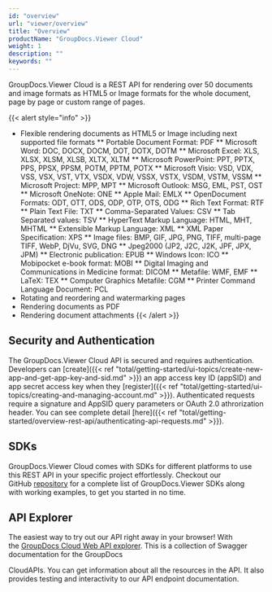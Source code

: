 ```yaml
---
id: "overview"
url: "viewer/overview"
title: "Overview"
productName: "GroupDocs.Viewer Cloud"
weight: 1
description: ""
keywords: ""
---
```


GroupDocs.Viewer Cloud is a REST API for rendering over 50 documents and image formats as HTML5 or Image formats for the whole document, page by page or custom range of pages.

{{< alert style="info" >}}
* Flexible rendering documents as HTML5 or Image including next supported file formats
** Portable Document Format: PDF
** Microsoft Word: DOC, DOCX, DOCM, DOT, DOTX, DOTM
** Microsoft Excel: XLS, XLSX, XLSM, XLSB, XLTX, XLTM
** Microsoft PowerPoint: PPT, PPTX, PPS, PPSX, PPSM, POTM, PPTM, POTX
** Microsoft Visio: VSD, VDX, VSS, VSX, VST, VTX, VSDX, VDW, VSSX, VSTX, VSDM, VSTM, VSSM
** Microsoft Project: MPP, MPT
** Microsoft Outlook: MSG, EML, PST, OST
** Microsoft OneNote: ONE 
** Apple Mail: EMLX
** OpenDocument Formats: ODT, OTT, ODS, ODP, OTP, OTS, ODG
** Rich Text Format: RTF
** Plain Text File: TXT
** Comma-Separated Values: CSV
** Tab Separated values: TSV
** HyperText Markup Language: HTML, MHT, MHTML
** Extensible Markup Language: XML
** XML Paper Specification: XPS
** Image files: BMP, GIF, JPG, PNG, TIFF, multi-page TIFF, WebP, DjVu, SVG, DNG
** Jpeg2000 (JP2, J2C, J2K, JPF, JPX, JPM)
** Electronic publication: EPUB
** Windows Icon: ICO
** Mobipocket e-book format: MOBI
** Digital Imaging and Communications in Medicine format: DICOM
** Metafile: WMF, EMF
** LaTeX: TEX
** Computer Graphics Metafile: CGM
** Printer Command Language Document: PCL
* Rotating and reordering and watermarking pages
* Rendering documents as PDF
* Rendering document attachments
{{< /alert >}}

## Security and Authentication ##

The GroupDocs.Viewer Cloud API is secured and requires authentication. Developers can [create]({{< ref "total/getting-started/ui-topics/create-new-app-and-get-app-key-and-sid.md" >}}) an app access key ID (appSID) and app secret access key when they [register]({{< ref "total/getting-started/ui-topics/creating-and-managing-account.md" >}}). Authenticated requests require a signature and AppSID query parameters or OAuth 2.0 athrorization header. You can see complete detail [here]({{< ref "total/getting-started/overview-rest-api/authenticating-api-requests.md" >}}).

## SDKs ##

GroupDocs.Viewer Cloud comes with SDKs for different platforms to use this REST API in your specific project effortlessly. Checkout our GitHub [repository](https://github.com/groupdocs-viewer-cloud) for a complete list of GroupDocs.Viewer SDKs along with working examples, to get you started in no time.

## API Explorer ##

The easiest way to try out our API right away in your browser! With the [GroupDocs Cloud Web API explorer](https://apireference.groupdocs.cloud/viewer/). This is a collection of Swagger documentation for the GroupDocs 

CloudAPIs. You can get information about all the resources in the API. It also provides testing and interactivity to our API endpoint documentation.